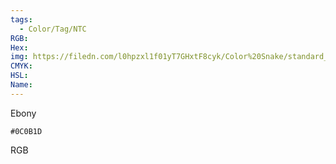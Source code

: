 ```yaml
---
tags:
  - Color/Tag/NTC
RGB:
Hex:
img: https://filedn.com/l0hpzxl1f01yT7GHxtF8cyk/Color%20Snake/standard_csv_to_svg/0C0B1D.svg
CMYK:
HSL:
Name:
---
```

Ebony
```palette
#0C0B1D
```
RGB

